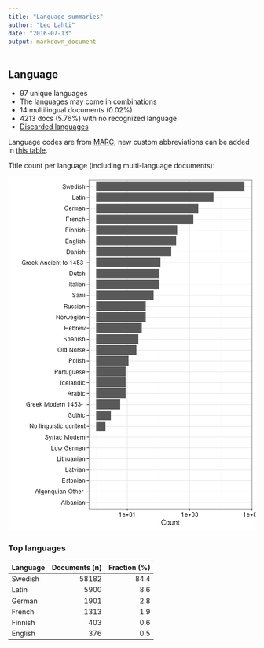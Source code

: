 ```yaml
---
title: "Language summaries"
author: "Leo Lahti"
date: "2016-07-13"
output: markdown_document
---
```


## Language

 * 97 unique languages
 * The languages may come in [combinations](output.tables/language_conversions.csv)
 * 14 multilingual documents (0.02%)  
 * 4213 docs (5.76%) with no recognized language 
 * [Discarded languages](output.tables/language_discarded.csv)

Language codes are from [MARC](http://www.loc.gov/marc/languages/language_code.html); new custom abbreviations can be added in [this table](https://github.com/rOpenGov/bibliographica/blob/master/inst/extdata/language_abbreviations.csv).

Title count per language (including multi-language documents):

![plot of chunk summarylang](figure/summarylang-1.png)


### Top languages


|Language | Documents (n)| Fraction (%)|
|:--------|-------------:|------------:|
|Swedish  |         58182|         84.4|
|Latin    |          5900|          8.6|
|German   |          1901|          2.8|
|French   |          1313|          1.9|
|Finnish  |           403|          0.6|
|English  |           376|          0.5|

